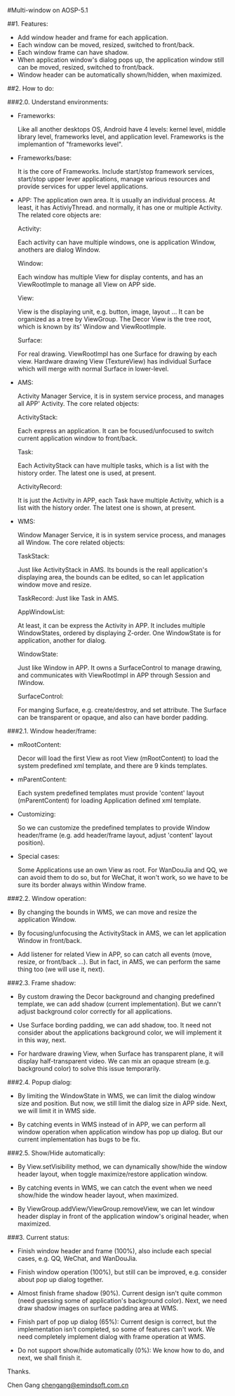 #Multi-window on AOSP-5.1

##1. Features:

- Add window header and frame for each application.
- Each window can be moved, resized, switched to front/back.
- Each window frame can have shadow.
- When application window's dialog pops up, the application window
  still can be moved, resized, switched to front/back.
- Window header can be automatically shown/hidden, when maximized.

##2. How to do:

###2.0. Understand environments:

- Frameworks:

  Like all another desktops OS, Android have 4 levels: kernel
  level, middle library level, frameworks level, and application
  level. Frameworks is the implemantion of "frameworks level".

- Frameworks/base:

  It is the core of Frameworks. Include start/stop framework
  services, start/stop upper lever applications, manage various
  resources and provide services for upper level applications.

- APP:
  The application own area. It is usually an individual process.
  At least, it has ActiviyThread. and normally, it has one or
  multiple Activity. The related core objects are:

  Activity:

  Each activity can have multiple windows, one is application
  Window, anothers are dialog Window.

  Window:

  Each window has multiple View for display contents, and has an
  ViewRootImple to manage all View on APP side.

  View:

  View is the displaying unit, e.g. button, image, layout ... It
  can be organized as a tree by ViewGroup. The Decor View is the
  tree root, which is known by its' Window and ViewRootImple.

  Surface:

  For real drawing. ViewRootImpl has one Surface for drawing by
  each view. Hardware drawing View (TextureView) has individual
  Surface which will merge with normal Surface in lower-level.

- AMS:

  Activity Manager Service, it is in system service process, and
  manages all APP' Activity. The core related objects:

  ActivityStack:

  Each express an application. It can be focused/unfocused to
  switch current application window to front/back.

  Task:

  Each ActivityStack can have multiple tasks, which is a list
  with the history order. The latest one is used, at present.

  ActivityRecord:

  It is just the Activity in APP, each Task have multiple
  Activity, which is a list with the history order. The latest
  one is shown, at present.

- WMS:

  Window Manager Service, it is in system service process, and
  manages all Window. The core related objects:

  TaskStack:

  Just like ActivityStack in AMS. Its bounds is the reall
  application's displaying area, the bounds can be edited, so
  can let application window move and resize.

  TaskRecord: Just like Task in AMS.

  AppWindowList:

  At least, it can be express the Activity in APP. It includes
  multiple WindowStates, ordered by displaying Z-order. One
  WindowState is for application, another for dialog.

  WindowState:

  Just like Window in APP. It owns a SurfaceControl to manage
  drawing, and communicates with ViewRootImpl in APP through
  Session and IWindow.

  SurfaceControl:

  For manging Surface, e.g. create/destroy, and set attribute.
  The Surface can be transparent or opaque, and also can have
  border padding.

###2.1. Window header/frame:

- mRootContent:

  Decor will load the first View as root View (mRootContent) to
  load the system predefined xml template, and there are 9 kinds
  templates.

- mParentContent:

  Each system predefined templates must provide 'content' layout
  (mParentContent) for loading Application defined xml template.

- Customizing:

  So we can customize the predefined templates to provide Window
  header/frame (e.g. add header/frame layout, adjust 'content'
  layout position).

- Special cases:

  Some Applications use an own View as root. For WanDouJia and
  QQ, we can avoid them to do so, but for WeChat, it won't work,
  so we have to be sure its border always within Window frame.

###2.2. Window operation:

- By changing the bounds in WMS, we can move and resize the
  application Window.

- By focusing/unfocusing the ActivityStack in AMS, we can let
  application Window in front/back.

- Add listener for related View in APP, so can catch all events
  (move, resize, or front/back ...). But in fact, in AMS, we can
  perform the same thing too (we will use it, next).

###2.3. Frame shadow:

- By custom drawing the Decor background and changing predefined
  template, we can add shadow (current implementation). But we
  cann't adjust background color correctly for all applications.

- Use Surface bording padding, we can add shadow, too. It need
  not consider about the applications background color, we will
  implement it in this way, next.

- For hardware drawing View, when Surface has transparent plane,
  it will display half-transparent video. We can mix an opaque
  stream (e.g. background color) to solve this issue temporarily.

###2.4. Popup dialog:

- By limiting the WindowState in WMS, we can limit the dialog
  window size and position. But now, we still limit the dialog
  size in APP side. Next, we will limit it in WMS side.

- By catching events in WMS instead of in APP, we can perform
  all window operation when application window has pop up
  dialog. But our current implementation has bugs to be fix.

###2.5. Show/Hide automatically:

- By View.setVisibility method, we can dynamically show/hide the
  window header layout, when toggle maximize/restore application
  window.

- By catching events in WMS, we can catch the event when we need
  show/hide the window header layout, when maximized.

- By ViewGroup.addView/ViewGroup.removeView, we can let window
  header display in front of the application window's original
  header, when maximized.

###3. Current status:

- Finish window header and frame (100%), also include each special
  cases, e.g.  QQ, WeChat, and WanDouJia.

- Finish window operation (100%), but still can be improved, e.g.
  consider about pop up dialog together.

- Almost finish frame shadow (90%). Current design isn't quite common
  (need guessing some of application's background color). Next, we
  need draw shadow images on surface padding area at WMS.

- Finish part of pop up dialog (65%): Current design is correct, but
  the implementation isn't completed, so some of features can't work.
  We need completely implement dialog with frame operation at WMS.

- Do not support show/hide automatically (0%): We know how to do, and
  next, we shall finish it.



Thanks.

Chen Gang <chengang@emindsoft.com.cn>
